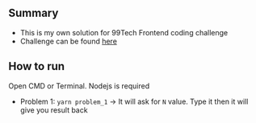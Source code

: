 ## Summary
- This is my own solution for 99Tech Frontend coding challenge
- Challenge can be found [here](https://s5tech.notion.site/Code-Challenge-05cdb9e0d1ce432a843f763b5d5f7497?p=6052097f0f144200bbea7c2fa75c0124&pm=s)

## How to run
Open CMD or Terminal. Nodejs is required
- Problem 1: `yarn problem_1` -> It will ask for `N` value. Type it then it will give you result back
